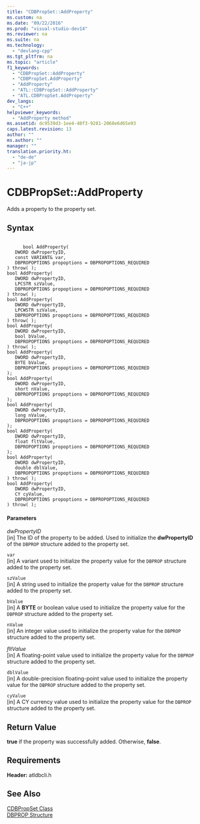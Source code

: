 ```yaml
---
title: "CDBPropSet::AddProperty"
ms.custom: na
ms.date: "09/22/2016"
ms.prod: "visual-studio-dev14"
ms.reviewer: na
ms.suite: na
ms.technology: 
  - "devlang-cpp"
ms.tgt_pltfrm: na
ms.topic: "article"
f1_keywords: 
  - "CDBPropSet::AddProperty"
  - "CDBPropSet.AddProperty"
  - "AddProperty"
  - "ATL::CDBPropSet::AddProperty"
  - "ATL.CDBPropSet.AddProperty"
dev_langs: 
  - "C++"
helpviewer_keywords: 
  - "AddProperty method"
ms.assetid: dc9539d3-1ee4-40f3-9281-2068e6d65e93
caps.latest.revision: 13
author: ""
ms.author: ""
manager: ""
translation.priority.ht: 
  - "de-de"
  - "ja-jp"
---
```

# CDBPropSet::AddProperty
Adds a property to the property set.  
  
## Syntax  
  
```  
  
      bool AddProperty(   
   DWORD dwPropertyID,   
   const VARIANT& var,   
   DBPROPOPTIONS propoptions = DBPROPOPTIONS_REQUIRED    
) throw( );  
bool AddProperty(  
   DWORD dwPropertyID,  
   LPCSTR szValue,  
   DBPROPOPTIONS propoptions = DBPROPOPTIONS_REQUIRED    
) throw( );  
bool AddProperty(  
   DWORD dwPropertyID,  
   LPCWSTR szValue,   
   DBPROPOPTIONS propoptions = DBPROPOPTIONS_REQUIRED    
) throw( );  
bool AddProperty(  
   DWORD dwPropertyID,  
   bool bValue,  
   DBPROPOPTIONS propoptions = DBPROPOPTIONS_REQUIRED    
) throw( );  
bool AddProperty(  
   DWORD dwPropertyID,  
   BYTE bValue,  
   DBPROPOPTIONS propoptions = DBPROPOPTIONS_REQUIRED    
);  
bool AddProperty(  
   DWORD dwPropertyID,  
   short nValue,  
   DBPROPOPTIONS propoptions = DBPROPOPTIONS_REQUIRED    
);  
bool AddProperty(  
   DWORD dwPropertyID,  
   long nValue,  
   DBPROPOPTIONS propoptions = DBPROPOPTIONS_REQUIRED    
);  
bool AddProperty(  
   DWORD dwPropertyID,  
   float fltValue,  
   DBPROPOPTIONS propoptions = DBPROPOPTIONS_REQUIRED    
);  
bool AddProperty(  
   DWORD dwPropertyID,  
   double dblValue,  
   DBPROPOPTIONS propoptions = DBPROPOPTIONS_REQUIRED    
) throw( );  
bool AddProperty(  
   DWORD dwPropertyID,  
   CY cyValue,  
   DBPROPOPTIONS propoptions = DBPROPOPTIONS_REQUIRED    
) throw( );  
```  
  
#### Parameters  
 *dwPropertyID*  
 [in] The ID of the property to be added. Used to initialize the **dwPropertyID** of the `DBPROP` structure added to the property set.  
  
 `var`  
 [in] A variant used to initialize the property value for the `DBPROP` structure added to the property set.  
  
 `szValue`  
 [in] A string used to initialize the property value for the `DBPROP` structure added to the property set.  
  
 `bValue`  
 [in] A **BYTE** or boolean value used to initialize the property value for the `DBPROP` structure added to the property set.  
  
 `nValue`  
 [in] An integer value used to initialize the property value for the `DBPROP` structure added to the property set.  
  
 *fltValue*  
 [in] A floating-point value used to initialize the property value for the `DBPROP` structure added to the property set.  
  
 `dblValue`  
 [in] A double-precision floating-point value used to initialize the property value for the `DBPROP` structure added to the property set.  
  
 `cyValue`  
 [in] A CY currency value used to initialize the property value for the `DBPROP` structure added to the property set.  
  
## Return Value  
 **true** if the property was successfully added. Otherwise, **false**.  
  
## Requirements  
 **Header:** atldbcli.h  
  
## See Also  
 [CDBPropSet Class](../vs140/cdbpropset-class.md)   
 [DBPROP Structure](https://msdn.microsoft.com/en-us/library/ms717970.aspx)